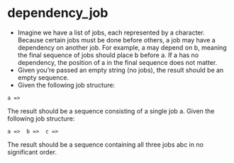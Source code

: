 # dependency_job

* Imagine we have a list of jobs, each represented by a character. Because certain jobs must be done before others, a job may have a dependency on another job. For example, a may depend on b, meaning the final sequence of jobs should place b before a. If a has no dependency, the position of a in the final sequence does not matter.
* Given you’re passed an empty string (no jobs), the result should be an empty sequence.
* Given the following job structure:
```
a =>
```
The result should be a sequence consisting of a single job a.
Given the following job structure:
```
a =>  b =>  c =>
```
The result should be a sequence containing all three jobs abc in no significant order.
